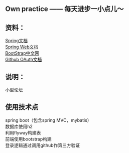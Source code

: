 ## Own practice —— 每天进步一小点儿～

## 资料：
[Spring文档](https://spring.io/guides)  
[Spring Web文档](https://spring.io/guides/gs/serving-web-content/)  
[BootStrap中文网](https://v3.bootcss.com/)    
[Github OAuth文档](https://developer.github.com/apps/building-oauth-apps/creating-an-oauth-app/) 

## 说明：
小型论坛


## 使用技术点
spring boot（包含spring MVC，mybatis）  
数据库使用h2  
利用flyway构建表  
前端使用bootstrap构建  
登录逻辑通过调用github作第三方验证  